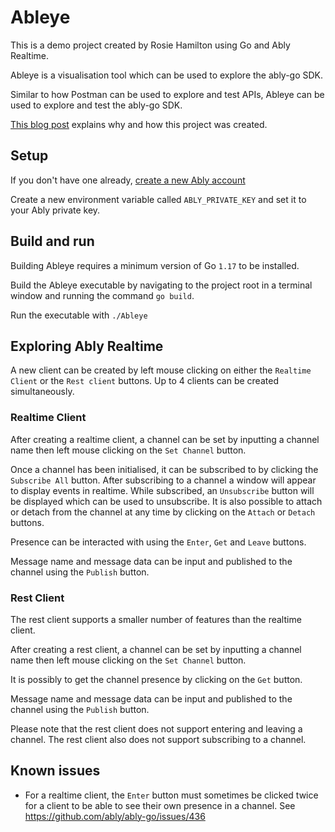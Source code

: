 # Ableye

This is a demo project created by Rosie Hamilton using Go and Ably Realtime.

Ableye is a visualisation tool which can be used to explore the ably-go SDK. 

Similar to how Postman can be used to explore and test APIs, Ableye can be used to explore and test the ably-go SDK.

[This blog post](https://ably.com/blog/ablyeye-how-we-visualized-an-ably-sdk-with-go-and-ebiten) explains why and how this project was created. 

## Setup 

If you don't have one already, [create a new Ably account](https://ably.com/sign-up)

Create a new environment variable called `ABLY_PRIVATE_KEY` and set it to your Ably private key.

## Build and run

Building Ableye requires a minimum version of Go `1.17` to be installed.

Build the Ableye executable by navigating to the project root in a terminal window and running the command `go build`.

Run the executable with `./Ableye`

## Exploring Ably Realtime

A new client can be created by left mouse clicking on either the `Realtime Client` or the `Rest client` buttons. Up to 4 clients can be created simultaneously.

### Realtime Client

After creating a realtime client, a channel can be set by inputting a channel name then left mouse clicking on the `Set Channel` button.

Once a channel has been initialised, it can be subscribed to by clicking the `Subscribe All` button. After subscribing to a channel a window will appear to display events in realtime. While subscribed, an `Unsubscribe` button will be displayed which can be used to unsubscribe. It is also possible to attach or detach from the channel at any time by clicking on the `Attach` or `Detach` buttons.

Presence can be interacted with using the `Enter`, `Get` and `Leave` buttons.

Message name and message data can be input and published to the channel using the `Publish` button.

### Rest Client

The rest client supports a smaller number of features than the realtime client.

After creating a rest client, a channel can be set by inputting a channel name then left mouse clicking on the `Set Channel` button.

It is possibly to get the channel presence by clicking on the `Get` button. 

Message name and message data can be input and published to the channel using the `Publish` button.

Please note that the rest client does not support entering and leaving a channel. The rest client also does not support subscribing to a channel.

## Known issues

* For a realtime client, the `Enter` button must sometimes be clicked twice for a client to be able to see their own presence in a channel. See https://github.com/ably/ably-go/issues/436
